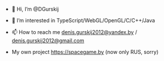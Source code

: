 - 👋 Hi, I’m @DGurskij
- 👀 I’m interested in TypeScript/WebGL/OpenGL/C/C++/Java
- 📫 How to reach me denis.gurskij2012@yandex.by / denis.gurskij2012@gmail.com

- My own project https://spacegame.by (now only RUS, sorry)

<!---
DGurskij/DGurskij is a ✨ special ✨ repository because its `README.md` (this file) appears on your GitHub profile.
You can click the Preview link to take a look at your changes.
--->
